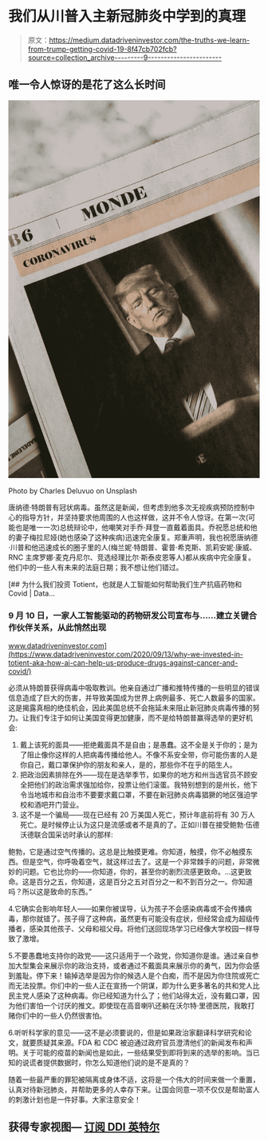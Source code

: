 # 我们从川普入主新冠肺炎中学到的真理

> 原文：<https://medium.datadriveninvestor.com/the-truths-we-learn-from-trump-getting-covid-19-8f47cb702fcb?source=collection_archive---------9----------------------->

## 唯一令人惊讶的是花了这么长时间

![](img/39acd9147645b12b2fb3f9fcfb12096f.png)

Photo by Charles Deluvuo on Unsplash

唐纳德·特朗普有冠状病毒。虽然这是新闻，但考虑到他多次无视疾病预防控制中心的指导方针，并坚持要求他周围的人也这样做，这并不令人惊讶。在第一次(可能也是唯一一次)总统辩论中，他嘲笑对手乔·拜登一直戴着面具。乔祝愿总统和他的妻子梅拉尼娅(她也感染了这种疾病)迅速完全康复。郑重声明，我也祝愿唐纳德·川普和他迅速成长的圈子里的人(梅兰妮·特朗普、霍普·希克斯、凯莉安妮·康威、RNC 主席罗娜·麦克丹尼尔、竞选经理比尔·斯泰皮恩等人)都从疾病中完全康复。他们中的一些人有未来的法庭日期；我不想让他们错过。

[](https://www.datadriveninvestor.com/2020/09/13/why-we-invested-in-totient-aka-how-ai-can-help-us-produce-drugs-against-cancer-and-covid/) [## 为什么我们投资 Totient，也就是人工智能如何帮助我们生产抗癌药物和 Covid | Data…

### 9 月 10 日，一家人工智能驱动的药物研发公司宣布与……建立关键合作伙伴关系，从此悄然出现

www.datadriveninvestor.com](https://www.datadriveninvestor.com/2020/09/13/why-we-invested-in-totient-aka-how-ai-can-help-us-produce-drugs-against-cancer-and-covid/) 

必须从特朗普获得病毒中吸取教训。他亲自通过广播和推特传播的一些明显的错误信息造成了巨大的伤害，并导致美国成为世界上病例最多、死亡人数最多的国家。这是揭露真相的绝佳机会，因此美国总统不会拖延未来阻止新冠肺炎病毒传播的努力。让我们专注于如何让美国变得更加健康，而不是给特朗普赢得选举的更好机会:

1.  戴上该死的面具——拒绝戴面具不是自由；是愚蠢。这不全是关于你的；是为了阻止像你这样的人把病毒传播给他人。不像不系安全带，你可能伤害的人是你自己，戴口罩保护你的朋友和亲人，是的，那些你不在乎的陌生人。
2.  把政治因素排除在外——现在是选举季节，如果你的地方和州当选官员不顾安全把他们的政治需求强加给你，投票让他们滚蛋。我特别想到的是州长，他下令当地城市和自治市不要要求戴口罩，不要在新冠肺炎病毒猖獗的地区强迫学校和酒吧开门营业。
3.  这不是一个骗局——现在已经有 20 万美国人死亡，预计年底前将有 30 万人死亡。是时候停止认为这只是流感或者不是真的了。正如川普在接受鲍勃·伍德沃德联合国采访时承认的那样:

鲍勃，它是通过空气传播的。这总是比触摸更难。你知道，触摸，你不必触摸东西。但是空气，你呼吸着空气，就这样过去了。这是一个非常棘手的问题，非常微妙的问题。它也比你的——你知道，你的，甚至你的剧烈流感更致命。…这更致命。这是百分之五，你知道，这是百分之五对百分之一和不到百分之一。你知道吗？所以这是致命的东西。”

4.它确实会影响年轻人——如果你被误导，认为孩子不会感染病毒或不会传播病毒，那你就错了。孩子得了这种病，虽然更有可能没有症状，但经常会成为超级传播者，感染其他孩子、父母和祖父母。将他们送回现场学习已经像大学校园一样导致了激增。

5.不要愚蠢地支持你的政党——这只适用于一个政党，你知道你是谁。通过亲自参加大型集会来展示你的政治支持，或者通过不戴面具来展示你的勇气，因为你会感到羞耻。停下来！输掉选举是因为你的候选人是个白痴，而不是因为你住院或死亡而无法投票。你们中的一些人正在宣扬一个阴谋，即为什么更多著名的共和党人比民主党人感染了这种病毒。你已经知道为什么了；他们站得太近，没有戴口罩，因为他们害怕一个讨厌的推文。即使现在高音喇叭还躺在沃尔特·里德医院，我敢打赌你们中的一些人仍然很害怕。

6.听听科学家的意见——这不是必须要说的，但是如果政治家翻译科学研究和论文，就要质疑其来源。FDA 和 CDC 被迫通过政府官员澄清他们的新闻发布和声明。关于可能的疫苗的新闻也是如此，一些结果受到即将到来的选举的影响。当已知的说谎者提供数据时，你怎么知道他们说的是不是真的？

随着一些最严重的罪犯被隔离或身体不适，这将是一个伟大的时间来做一个重置，认真对待新冠肺炎，并帮助更多的人幸存下来。让国会同意一项不仅仅是帮助富人的刺激计划也是一件好事。大家注意安全！

## 获得专家视图— [订阅 DDI 英特尔](https://datadriveninvestor.com/ddi-intel)